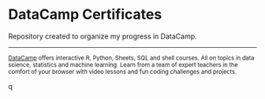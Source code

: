 DataCamp Certificates
============================

Repository created to organize my progress in DataCamp.

-----

<p><small><a target="_blank" href="https://ww.datacamp.com">DataCamp</a> offers interactive R, Python, Sheets, SQL and shell courses. All on topics in data science, statistics and machine learning. Learn from a team of expert teachers in the comfort of your browser with video lessons and fun coding challenges and projects.</small></p>q